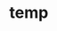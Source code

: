 # temp





















































































































































































































































































































































